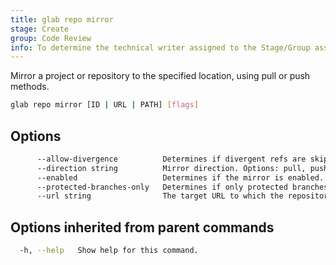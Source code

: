 ```yaml
---
title: glab repo mirror
stage: Create
group: Code Review
info: To determine the technical writer assigned to the Stage/Group associated with this page, see https://about.gitlab.com/handbook/product/ux/technical-writing/#assignments
---
```


<!--
This documentation is auto generated by a script.
Please do not edit this file directly. Run `make gen-docs` instead.
-->

Mirror a project or repository to the specified location, using pull or push methods.

```bash twoslash title="Terminal"
glab repo mirror [ID | URL | PATH] [flags]
```

## Options

```bash twoslash title="Terminal"
      --allow-divergence          Determines if divergent refs are skipped.
      --direction string          Mirror direction. Options: pull, push. (default "pull")
      --enabled                   Determines if the mirror is enabled. (default true)
      --protected-branches-only   Determines if only protected branches are mirrored.
      --url string                The target URL to which the repository is mirrored.
```

## Options inherited from parent commands

```bash twoslash title="Terminal"
  -h, --help   Show help for this command.
```
